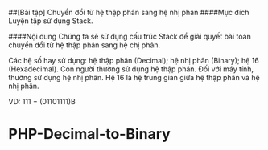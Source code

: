 ##[Bài tập] Chuyển đổi từ hệ thập phân sang hệ nhị phân
####Mục đích
Luyện tập sử dụng Stack.

####Nội dung
Chúng ta sẽ sử dụng cấu trúc Stack để giải quyết bài toán chuyển đổi từ hệ thập phân sang hệ chị phân.

Các hệ số hay sử dụng: hệ thập phân (Decimal); hệ nhị phân (Binary); hệ 16 (Hexadecimal). Con người thường sử dụng hệ thập phân. Đối với máy tính, thường sử dụng hệ nhị phân. Hệ 16 là hệ trung gian giữa hệ thập phân và hệ nhị phân.

VD: 111 = (01101111)B

# PHP-Decimal-to-Binary
